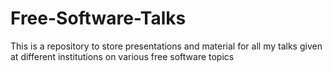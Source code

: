 Free-Software-Talks
===================

This is a repository to store presentations and material for all my talks given at different institutions on various free software topics
